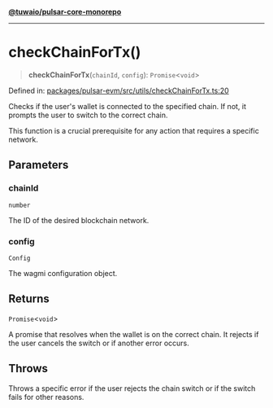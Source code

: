 [**@tuwaio/pulsar-core-monorepo**](../../../README.md)

***

# checkChainForTx()

> **checkChainForTx**(`chainId`, `config`): `Promise`\<`void`\>

Defined in: [packages/pulsar-evm/src/utils/checkChainForTx.ts:20](https://github.com/TuwaIO/pulsar-core/blob/5415e11372c5ba1e590020a446666e4f0bb4d82d/packages/pulsar-evm/src/utils/checkChainForTx.ts#L20)

Checks if the user's wallet is connected to the specified chain. If not, it prompts
the user to switch to the correct chain.

This function is a crucial prerequisite for any action that requires a specific network.

## Parameters

### chainId

`number`

The ID of the desired blockchain network.

### config

`Config`

The wagmi configuration object.

## Returns

`Promise`\<`void`\>

A promise that resolves when the wallet is on the correct chain.
It rejects if the user cancels the switch or if another error occurs.

## Throws

Throws a specific error if the user rejects the chain switch or if the switch fails for other reasons.
